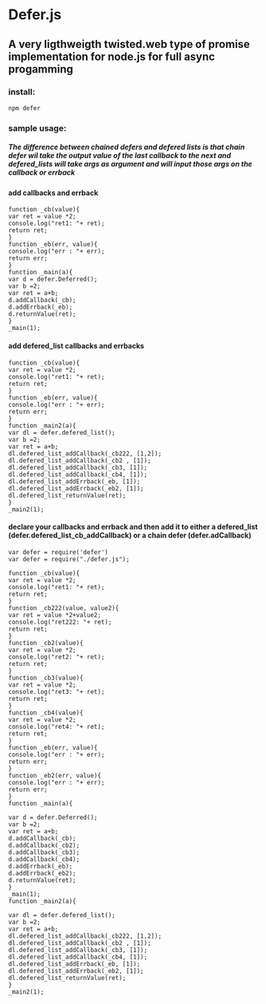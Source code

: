 # Defer.js
## A very ligthweigth twisted.web type of promise implementation for node.js for full async progamming

### install:
    npm defer
### sample usage:
##### The difference between chained defers and defered lists is that chain defer wil take the output value of the last callback to the next and defered_lists will take args as argument and will input those args on the callback or errback
#### add callbacks and errback
    function _cb(value){
	var ret = value *2;
	console.log("ret1: "+ ret);
	return ret;
    }
    function _eb(err, value){
	console.log("err : "+ err);
	return err;
    }
    function _main(a){	
    var d = defer.Deferred();
    var b =2;
    var ret = a+b;
    d.addCallback(_cb);
    d.addErrback(_eb);
    d.returnValue(ret);
    }
    _main(1);

#### add defered_list callbacks and errbacks
    function _cb(value){
	var ret = value *2;
	console.log("ret1: "+ ret);
	return ret;
    }
    function _eb(err, value){
	console.log("err : "+ err);
	return err;
    }
    function _main2(a){	
	var dl = defer.defered_list();
	var b =2;
	var ret = a+b;
	dl.defered_list_addCallback(_cb222, [1,2]);
	dl.defered_list_addCallback(_cb2 , [1]);
	dl.defered_list_addCallback(_cb3, [1]);
	dl.defered_list_addCallback(_cb4, [1]);
	dl.defered_list_addErrback(_eb, [1]);
	dl.defered_list_addErrback(_eb2, [1]);
	dl.defered_list_returnValue(ret);
	}
    _main2(1);
#### declare your callbacks and errback and then add it to either a defered_list (defer.defered_list_cb_addCallback) or a chain defer (defer.adCallback)
    var defer = require('defer')
    var defer = require("./defer.js");

    function _cb(value){
	var ret = value *2;
	console.log("ret1: "+ ret);
	return ret;
    }
    function _cb222(value, value2){
	var ret = value *2+value2;
	console.log("ret222: "+ ret);
	return ret;
    }
    function _cb2(value){
	var ret = value *2;
	console.log("ret2: "+ ret);
	return ret;
    }
    function _cb3(value){
	var ret = value *2;
	console.log("ret3: "+ ret);
	return ret;
    }
    function _cb4(value){
	var ret = value *2;
	console.log("ret4: "+ ret);
	return ret;
    }
    function _eb(err, value){
	console.log("err : "+ err);
	return err;
    }
    function _eb2(err, value){
	console.log("err : "+ err);
	return err;
    }
    function _main(a){
	
    var d = defer.Deferred();
    var b =2;
    var ret = a+b;
    d.addCallback(_cb);
    d.addCallback(_cb2);
    d.addCallback(_cb3);
    d.addCallback(_cb4);
    d.addErrback(_eb);
    d.addErrback(_eb2);
    d.returnValue(ret);
    }
    _main(1);
    function _main2(a){
	
	var dl = defer.defered_list();
	var b =2;
	var ret = a+b;
	dl.defered_list_addCallback(_cb222, [1,2]);
	dl.defered_list_addCallback(_cb2 , [1]);
	dl.defered_list_addCallback(_cb3, [1]);
	dl.defered_list_addCallback(_cb4, [1]);
	dl.defered_list_addErrback(_eb, [1]);
	dl.defered_list_addErrback(_eb2, [1]);
	dl.defered_list_returnValue(ret);
	}
    _main2(1);
